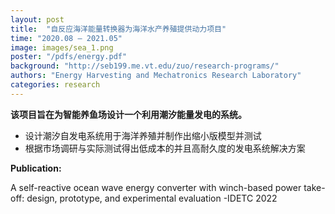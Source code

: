 ```yaml
---
layout: post
title:  "自反应海洋能量转换器为海洋水产养殖提供动力项目"
time: "2020.08 – 2021.05"
image: images/sea_1.png
poster: "/pdfs/energy.pdf"
background: "http://seb199.me.vt.edu/zuo/research-programs/"
authors: "Energy Harvesting and Mechatronics Research Laboratory"
categories: research
---
```

**该项目旨在为智能养鱼场设计一个利用潮汐能量发电的系统。** 
- 设计潮汐自发电系统用于海洋养殖并制作出缩小版模型并测试
- 根据市场调研与实际测试得出低成本的并且高耐久度的发电系统解决方案

**Publication:**

A self-reactive ocean wave energy converter with winch-based power take-off: design, prototype, and experimental evaluation -IDETC 2022

